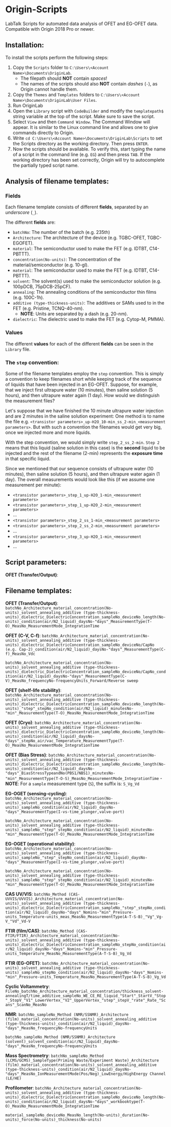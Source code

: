 # Origin-Scripts
LabTalk Scripts for automated data analysis of OFET and EG-OFET data. Compatible with Origin 2018 Pro or newer.

## Installation:
To install the scripts perform the following steps:
1. Copy the `Scripts` folder to `C:\Users\<Account Name>\Documents\OriginLab`.
	- The filepath should **NOT** contain *spaces*!
	- The names of the scripts should also **NOT** contain *dashes* (`-`), as Origin cannot handle them.
2. Copy the `Themes` and `Templates` folders to `C:\Users\<Account Name>\Documents\OriginLab\User Files`.
3. Run OriginLab
4. Open the `Library` script with `CodeBuilder` and modify the `templatepath$` string variable at the top of the script. Make sure to save the script.
5. Select `View` and then `Command Window`. The Command Window will appear. It is similar to the Linux command line and allows one to give commands directly to Origin.
6. Write `cd C:\Users\<Account Name>\Documents\OriginLab\Scripts` to set the Scripts directory as the working directory. Then press `ENTER`.
7. Now the scripts should be available. To verify this, start typing the name of a script in the command line (e.g. `EG`) and then press `TAB`. If the working directory has been set correctly, Origin will try to autocomplete the partially typed script name.

## Analysis of filename templates:

### Fields
Each filename template consists of different **fields**, separated by an *underscore* (`_`).

The different **fields** are:
- `batchNo`: The number of the batch (e.g. 235th)
- `Architecture`: The architecture of the device (e.g. TGBC-OFET, TGBC-EGOFET).
- `material`: The semiconductor used to make the FET (e.g. IDTBT, C14-PBTTT).
- `concentration(No-units)`: The concentration of the material/semiconductor (e.g. 10-gl).
- `material`: The semiconductor used to make the FET (e.g. IDTBT, C14-PBTTT).
- `solvent`: The solvent(s) used to make the semiconductor solution (e.g. 100pDCB, 75pDCB-25pCF).
- `annealing`: The annealing conditions of the semiconductor thin films (e.g. 100C-1h).
- `additive (type-thickness-units)`: The additives or SAMs used to in the FET (e.g. Pristine, TCNQ-40-nm).
	- **NOTE**: Units are separated by a dash (e.g. 20-nm).
- `dielectric`: The dielectric used to make the FET (e.g. Cytop-M, PMMA).


### Values
The different **values** for each of the different **fields** can be seen in the `Library` file.



### The `step` convention:

Some of the filename templates employ the `step` convention. This is simply a convention to keep filenames short while keeping track of the sequence of liquids that have been injected in an EG-OFET. Suppose, for example, that we inject first ultrapure water (10 minutes), then saline solution (5 hours), and then ultrapure water again (1 day). How would we distinguish the measurement files?

Let's suppose that we have finished the 10 minute ultrapure water injection and are 2 minutes in the saline solution experiment: One method is to name the file e.g. `<transistor parameters>_up-H2O_10-min_ss_2-min_<measurement parameters>`. But with such a convention the filenames would get very big, once we injected more and more liquids.

With the step convention, we would simply write `step_2_ss_2-min`. `Step 2` means that this liquid (saline solution in this case) is the **second** liquid to be injected and the rest of the filename (2-min) represents the **exposure time** in that specific liquid.

Since we mentioned that our sequence consists of ultrapure water (10 minutes), then saline solution (5 hours), and then ultrapure water again (1 day). The overall measurements would look like this (if we assume one measurement per minute):
- `<transistor parameters>_step_1_up-H2O_1-min_<measurement parameters>`
- `<transistor parameters>_step_1_up-H2O_2-min_<measurement parameters>`
- ...
- `<transistor parameters>_step_2_ss_1-min_<measurement parameters>`
- `<transistor parameters>_step_2_ss_2-min_<measurement parameters>`
- ...
- `<transistor parameters>_step_3_up-H2O_1-min_<measurement parameters>`
- ...

## Script parameters:

**OFET (Transfer/Output)**:


## Filename templates:

**OFET (Transfer/Output)**:
`batchNo_Architecture_material_concentration(No-units)_solvent_annealing_additive (type-thickness-units)_dielectric_DielectricConcentration_sampleNo_deviceNo_length(No-units)_condition(air/N2_liquid)_daysNo-"days"_MeasurementType(T-O)_MeasNo_MeasurementMode_IntegrationTime`

**OFET (C-V, C-f)**:
`batchNo_Architecture_material_concentration(No-units)_solvent_annealing_additive (type-thickness-units)_dielectric_DielectricConcentration_sampleNo_deviceNo/CapNo (e.g. Cap-2)_condition(air/N2_liquid)_daysNo-"days"_MeasurementType(C-f)_MeasNo_Vdc`

`batchNo_Architecture_material_concentration(No-units)_solvent_annealing_additive (type-thickness-units)_dielectric_DielectricConcentration_sampleNo_deviceNo/CapNo_condition(air/N2_liquid)_daysNo-"days"_MeasurementType(C-V)_MeasNo_frequencyNo-frequencyUnits_Forward/Reverse sweep`

**OFET (shelf-life stability)**:
`batchNo_Architecture_material_concentration(No-units)_solvent_annealing_additive (type-thickness-units)_dielectric_DielectricConcentration_sampleNo_deviceNo_length(No-units)_"step"_stepNo_condition(air/N2_liquid)_minutesNo-"min"_MeasurementType(T-O)_MeasNo_MeasurementMode_IntegrationTime`

**OFET (Cryo)**:
`batchNo_Architecture_material_concentration(No-units)_solvent_annealing_additive (type-thickness-units)_dielectric_DielectricConcentration_sampleNo_deviceNo_length(No-units)_condition(air/N2_liquid)_daysNo-"days"_stepNo_air/vac_Temperature_MeasurementType(T-O)_MeasNo_MeasurementMode_IntegrationTime`

**OFET (Bias Stress)**:
`batchNo_Architecture_material_concentration(No-units)_solvent_annealing_additive (type-thickness-units)_dielectric_DielectricConcentration_sampleNo_deviceNo_length(No-units)_condition(air/N2_liquid)_daysNo-"days"_BiasStressTypeandNo(PBS1/NBS1)_minutesNo-"min"_MeasurementType(T-O-S)_MeasNo_MeasurementMode_IntegrationTime`
	- **NOTE**: For a `sample` measurement type (`S`), the suffix is: `S_Vg_Vd`

**EG-OGET (sensing-cycling)**:
`batchNo_Architecture_material_concentration(No-units)_solvent_annealing_additive (type-thickness-units)_sampleNo_condition(air/N2_liquid)_daysNo-"days"_MeasurementType(I-vs-time_plunger,valve-port)`

`batchNo_Architecture_material_concentration(No-units)_solvent_annealing_additive (type-thickness-units)_sampleNo_"step"_stepNo_condition(air/N2_liquid)_minutesNo-"min"_MeasurementType(T-O)_MeasNo_MeasurementMode_IntegrationTime`

**EG-OGET (operational stability)**:
`batchNo_Architecture_material_concentration(No-units)_solvent_annealing_additive (type-thickness-units)_sampleNo_"step"_stepNo_condition(air/N2_liquid)_daysNo-"days"_MeasurementType(I-vs-time_plunger,valve-port)`

`batchNo_Architecture_material_concentration(No-units)_solvent_annealing_additive (type-thickness-units)_sampleNo_"step"_stepNo_condition(air/N2_liquid)_minutesNo-"min"_MeasurementType(T-O)_MeasNo_MeasurementMode_IntegrationTime`

**CAS UV/VIS**:
`batchNo_Method (CAS-UVVIS/UVVIS)_Architecture_material_concentration(No-units)_solvent_annealing_additive (type-thickness-units)_dielectric_DielectricConcentration_sampleNo_"step"_stepNo_condition(air/N2_liquid)_daysNo-"days"_Nomins-"min"_Pressure-units_Temperature-units_meas_MeasNo_MeasurementType(A-T-S-B)_"Vg"_Vg-V_"Vd"_Vd-V`

**FTIR (film/CAS)**:
`batchNo_Method (CAS-FTIR/FTIR)_Architecture_material_concentration(No-units)_solvent_annealing_additive (type-thickness-units)_dielectric_DielectricConcentration_sampleNo_stepNo_condition(air/N2_liquid)_daysNo-"days"_Nomins-"min"_Pressure-units_Temperature_MeasNo_MeasurementType(A-T-S-B)_Vg_Vd`

**FTIR (EG-OFET)**:
`batchNo_Architecture_material_concentration(No-units)_solvent_annealing_additive (type-thickness-units)_sampleNo_stepNo_condition(air/N2_liquid)_daysNo-"days"_Nomins-"min"_Pressure-units_Temperature_MeasNo_MeasurementType(A-T-S-B)_Vg_Vd`

**Cyclic Voltammetry**:
`FileNo_batchNo_Architecture_material_concentration/thickness_solvent-annealingT/time_additive_sampleNo_WE_CE_RE_liquid_"Start"_StartV_"Stop"_StopV_"V1"_LowerVertex_"V2"_UpperVertex_"step"_stepV_"rate"_Rate_"Scans"_ScanNo_MeasNo`

**NMR**:
`batchNo_sampleNo_Method (NMR/SSNMR)_Architecture (film)_material_concentration(No-units)_solvent_annealing_additive (type-thickness-units)_condition(air/N2_liquid)_daysNo-"days"_MeasNo_frequencyNo-frequencyUnits`

`batchNo_sampleNo_Method (NMR/SSNMR)_Architecture (solvent)_solvent_condition(air/N2_liquid)_daysNo-"days"_MeasNo_frequencyNo-frequencyUnits`

**Mass Spectrometry**:
`batchNo_sampleNo_Method (LCMS/GCMS)_SampleType(Priming Waste/Experiment Waste)_Architecture (film)_material_concentration(No-units)_solvent_annealing_additive (type-thickness-units)_condition(air/N2_liquid)_daysNo-"days"_MeasNo_IonMeasurementMode(Pos/Neg)_LowEnergy/HighEnergy Channel (LE/HE)`

**Profilometer**:
`batchNo_Architecture_material_concentration(No-units)_solvent_annealing_additive (type-thickness-units)_dielectric_DielectricConcentration_sampleNo_deviceNo_length(No-units)_condition(air/N2_liquid)_daysNo-"days"_workbooktype(T-O)_MeasNo_MeasurementMode_IntegrationTime`

`material_sampleNo_deviceNo_MeasNo_length(No-units)_duration(No-units)_force(No-units)_thickness(No-units)`